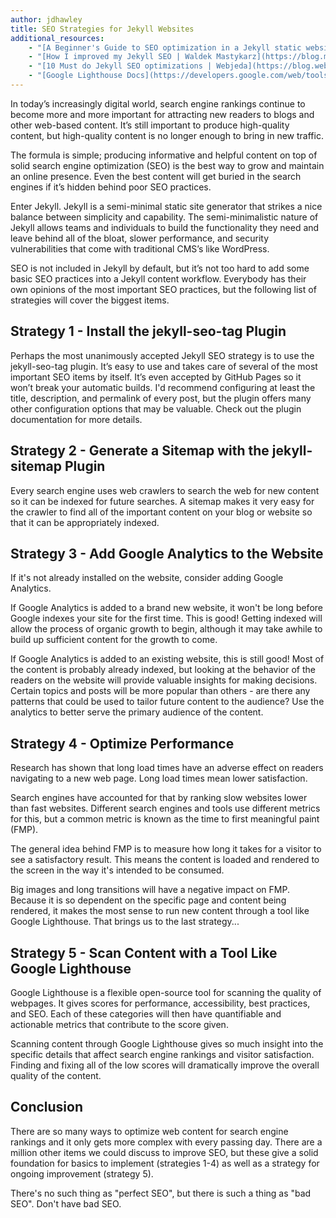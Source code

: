 ```yaml
---
author: jdhawley
title: SEO Strategies for Jekyll Websites
additional_resources:
    - "[A Beginner's Guide to SEO optimization in a Jekyll static website | Juliette Sinibardy](https://jsinibardy.com/optimize-seo-jekyll)"
    - "[How I improved my Jekyll SEO | Waldek Mastykarz](https://blog.mastykarz.nl/improve-jekyll-seo/)"
    - "[10 Must do Jekyll SEO optimizations | Webjeda](https://blog.webjeda.com/optimize-jekyll-seo/)"
    - "[Google Lighthouse Docs](https://developers.google.com/web/tools/lighthouse/)"
---
```


In today’s increasingly digital world, search engine rankings continue to become more and more important for attracting new readers to blogs and other web-based content. It’s still important to produce high-quality content, but high-quality content is no longer enough to bring in new traffic.

The formula is simple; producing informative and helpful content on top of solid search engine optimization (SEO) is the best way to grow and maintain an online presence. Even the best content will get buried in the search engines if it’s hidden behind poor SEO practices.

Enter Jekyll. Jekyll is a semi-minimal static site generator that strikes a nice balance between simplicity and capability. The semi-minimalistic nature of Jekyll allows teams and individuals to build the functionality they need and leave behind all of the bloat, slower performance, and security vulnerabilities that come with traditional CMS’s like WordPress.

SEO is not included in Jekyll by default, but it’s not too hard to add some basic SEO practices into a Jekyll content workflow. Everybody has their own opinions of the most important SEO practices, but the following list of strategies will cover the biggest items.

## Strategy 1 - Install the jekyll-seo-tag Plugin

Perhaps the most unanimously accepted Jekyll SEO strategy is to use the jekyll-seo-tag plugin. It’s easy to use and takes care of several of the most important SEO items by itself. It’s even accepted by GitHub Pages so it won’t break your automatic builds. I'd recommend configuring at least the title, description, and permalink of every post, but the plugin offers many other configuration options that may be valuable. Check out the plugin documentation for more details.

## Strategy 2 - Generate a Sitemap with the jekyll-sitemap Plugin

Every search engine uses web crawlers to search the web for new content so it can be indexed for future searches. A sitemap makes it very easy for the crawler to find all of the important content on your blog or website so that it can be appropriately indexed. 

## Strategy 3 - Add Google Analytics to the Website

If it's not already installed on the website, consider adding Google Analytics. 

If Google Analytics is added to a brand new website, it won't be long before Google indexes your site for the first time. This is good! Getting indexed will allow the process of organic growth to begin, although it may take awhile to build up sufficient content for the growth to come.

If Google Analytics is added to an existing website, this is still good! Most of the content is probably already indexed, but looking at the behavior of the readers on the website will provide valuable insights for making decisions. Certain topics and posts will be more popular than others - are there any patterns that could be used to tailor future content to the audience? Use the analytics to better serve the primary audience of the content.

## Strategy 4 - Optimize Performance

Research has shown that long load times have an adverse effect on readers navigating to a new web page. Long load times mean lower satisfaction.

Search engines have accounted for that by ranking slow websites lower than fast websites. Different search engines and tools use different metrics for this, but a common metric is known as the time to first meaningful paint (FMP). 

The general idea behind FMP is to measure how long it takes for a visitor to see a satisfactory result. This means the content is loaded and rendered to the screen in the way it's intended to be consumed.

Big images and long transitions will have a negative impact on FMP. Because it is so dependent on the specific page and content being rendered, it makes the most sense to run new content through a tool like Google Lighthouse. That brings us to the last strategy...

## Strategy 5 - Scan Content with a Tool Like Google Lighthouse

Google Lighthouse is a flexible open-source tool for scanning the quality of webpages. It gives scores for performance, accessibility, best practices, and SEO. Each of these categories will then have quantifiable and actionable metrics that contribute to the score given. 

Scanning content through Google Lighthouse gives so much insight into the specific details that affect search engine rankings and visitor satisfaction. Finding and fixing all of the low scores will dramatically improve the overall quality of the content.

## Conclusion

There are so many ways to optimize web content for search engine rankings and it only gets more complex with every passing day. There are a million other items we could discuss to improve SEO, but these give a solid foundation for basics to implement (strategies 1-4) as well as a strategy for ongoing improvement (strategy 5). 

There's no such thing as "perfect SEO", but there is such a thing as "bad SEO". Don't have bad SEO.